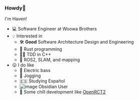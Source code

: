 ### Howdy👋

I'm Haven!

- 💻 Software Engineer at Woowa Brothers
- 💡 Interested in 
  - 🛠 **Good** Software Architecture Design and Engineering
  - 🦀 Rust programming
  - 🧑‍⚖️ TDD in C++
  - 🤖 ROS2, SLAM, and mapping
- 😛 I do like
  - 🎸 Electric bass
  - 🏃 Jogging
  - 🇪🇸 Studying Español
  - ![image](https://github.com/raacker/raacker/assets/12020398/3ba997f4-4083-48d8-9ade-057b9627139f) Obsidian User
  - 🎢 Some chill development like [OpenRCT2](https://github.com/OpenRCT2/OpenRCT2)
